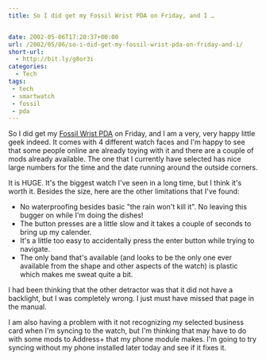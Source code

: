 ```yaml
---
title: So I did get my Fossil Wrist PDA on Friday, and I …


date: 2002-05-06T17:20:37+00:00
url: /2002/05/06/so-i-did-get-my-fossil-wrist-pda-on-friday-and-i/
short-url:
  - http://bit.ly/g8or3i
categories:
  - Tech
tags:
 - tech
 - smartwatch
 - fossil
 - pda
---
```

So I did get my [Fossil Wrist PDA](http://www.fossil.com/tech/default.asp?ID=tech) on Friday, and I am a very, very happy little geek indeed. It comes with 4 different watch faces and I'm happy to see that some people online are already toying with it and there are a couple of mods already available. The one that I currently have selected has nice large numbers for the time and the date running around the outside corners.

It is HUGE. It's the biggest watch I've seen in a long time, but I think it's worth it. Besides the size, here are the other limitations that I've found:

- No waterproofing besides basic "the rain won't kill it". No leaving this bugger on while I'm doing the dishes!
- The button presses are a little slow and it takes a couple of seconds to bring up my calender.
- It's a little too easy to accidentally press the enter button while trying to navigate.
- The only band that's available (and looks to be the only one ever available from the shape and other aspects of the watch) is plastic which makes me sweat quite a bit.

I had been thinking that the other detractor was that it did not have a backlight, but I was completely wrong. I just must have missed that page in the manual.

I am also having a problem with it not recognizing my selected business card when I'm syncing to the watch, but I'm thinking that may have to do with some mods to Address+ that my phone module makes. I'm going to try syncing without my phone installed later today and see if it fixes it.